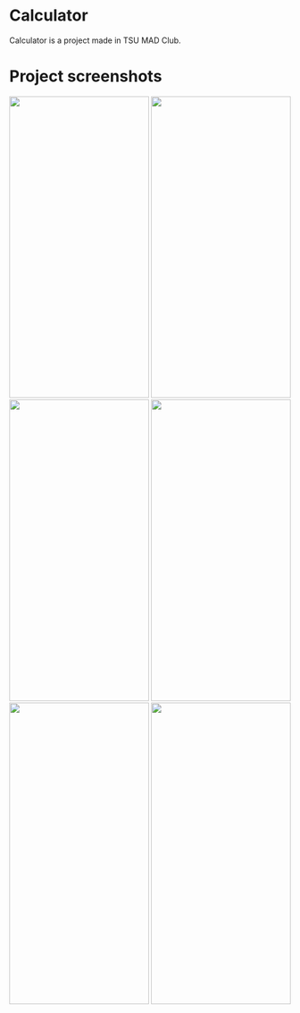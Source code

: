 # Calculator

Calculator is a project made in TSU MAD Club.

# Project screenshots

<p>
    <img src="https://user-images.githubusercontent.com/53006125/226963322-6235a723-f3fe-4443-80a2-adc5be8a7aad.png" width="250" height="540">
    <img src="https://user-images.githubusercontent.com/53006125/226963661-8034bd25-e91b-47b1-9c4f-bbae416f42b1.png" width="250" height="540">
    <img src="https://user-images.githubusercontent.com/53006125/226963942-311e5540-fac9-45f3-9047-bcfc42ba9a90.png" width="250" height="540">
    <img src="https://user-images.githubusercontent.com/53006125/226964196-0a28b709-641f-4892-9a4a-891998d254e7.png" width="250" height="540">
    <img src="https://user-images.githubusercontent.com/53006125/226966896-aacb4c07-db8d-44bf-94cb-2330acff8570.png" width="250" height="540">
    <img src="https://user-images.githubusercontent.com/53006125/226963409-ece382e4-4e97-497b-837b-a9d152a490c7.png" width="250" height="540">
</p>
